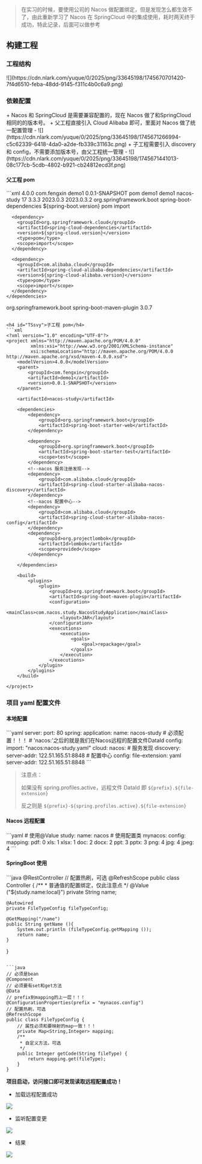 > 在实习的时候，要使用公司的 Nacos 做配置绑定，但是发现怎么都生效不了，由此重新学习了 Nacos 在 SpringCloud 中的集成使用，耗时两天终于成功，特此记录，后面可以做参考
>

<h2 id="pOWMz">构建工程</h2>
<h3 id="pgWAw">工程结构</h3>
![](https://cdn.nlark.com/yuque/0/2025/png/33645198/1745670701420-7f4d6510-feba-48dd-9145-f311c4b0c6a9.png)

<h3 id="S8CbX">依赖配置</h3>
+ Nacos 和 SpringCloud 是需要兼容配置的，现在 Nacos 做了和SpringCloud相同的的版本号。
+ 父工程直接引入 Cloud Alibaba 即可，里面对 Nacos 做了统一配置管理
    - ![](https://cdn.nlark.com/yuque/0/2025/png/33645198/1745671266994-c5c62339-6418-4da0-a2de-fb339c31163c.png)
+ 子工程需要引入 discovery 和 config，不需要添加版本号，由父工程统一管理
    - ![](https://cdn.nlark.com/yuque/0/2025/png/33645198/1745671441013-08c177cb-5cdb-4802-b921-cb24812ecd3f.png)

<h4 id="gmIBZ">父工程 pom</h4>
```xml
<?xml version="1.0" encoding="UTF-8"?>
<project xmlns="http://maven.apache.org/POM/4.0.0" xmlns:xsi="http://www.w3.org/2001/XMLSchema-instance"
  xsi:schemaLocation="http://maven.apache.org/POM/4.0.0 https://maven.apache.org/xsd/maven-4.0.0.xsd">
  <modelVersion>4.0.0</modelVersion>
  <groupId>com.fengxin</groupId>
  <artifactId>demo1</artifactId>
  <version>0.0.1-SNAPSHOT</version>
  <packaging>pom</packaging>
  <name>demo1</name>
  <description>demo1</description>
  <modules>
    <module>nacos-study</module>
  </modules>
  <properties>
    <java.version>17</java.version>
    <spring-boot.version>3.3.3</spring-boot.version>
    <spring-cloud.version>2023.0.3</spring-cloud.version>
    <spring-cloud-alibaba.version>2023.0.3.2</spring-cloud-alibaba.version>
  </properties>
  <dependencyManagement>
    <dependencies>
      <dependency>
        <groupId>org.springframework.boot</groupId>
        <artifactId>spring-boot-dependencies</artifactId>
        <version>${spring-boot.version}</version>
        <type>pom</type>
        <scope>import</scope>
      </dependency>

      <dependency>
        <groupId>org.springframework.cloud</groupId>
        <artifactId>spring-cloud-dependencies</artifactId>
        <version>${spring-cloud.version}</version>
        <type>pom</type>
        <scope>import</scope>
      </dependency>

      <dependency>
        <groupId>com.alibaba.cloud</groupId>
        <artifactId>spring-cloud-alibaba-dependencies</artifactId>
        <version>${spring-cloud-alibaba.version}</version>
        <type>pom</type>
        <scope>import</scope>
      </dependency>
    </dependencies>
  </dependencyManagement>

  <build>
    <plugins>
      <plugin>
        <groupId>org.springframework.boot</groupId>
        <artifactId>spring-boot-maven-plugin</artifactId>
        <version>3.0.7</version>
      </plugin>
    </plugins>
  </build>

</project>

```

<h4 id="TSsvy">子工程 pom</h4>
```xml
<?xml version="1.0" encoding="UTF-8"?>
<project xmlns="http://maven.apache.org/POM/4.0.0"
         xmlns:xsi="http://www.w3.org/2001/XMLSchema-instance"
         xsi:schemaLocation="http://maven.apache.org/POM/4.0.0 http://maven.apache.org/xsd/maven-4.0.0.xsd">
    <modelVersion>4.0.0</modelVersion>
    <parent>
        <groupId>com.fengxin</groupId>
        <artifactId>demo1</artifactId>
        <version>0.0.1-SNAPSHOT</version>
    </parent>

    <artifactId>nacos-study</artifactId>

    <dependencies>
        <dependency>
            <groupId>org.springframework.boot</groupId>
            <artifactId>spring-boot-starter-web</artifactId>
        </dependency>

        <dependency>
            <groupId>org.springframework.boot</groupId>
            <artifactId>spring-boot-starter-test</artifactId>
            <scope>test</scope>
        </dependency>
        <!--nacos 服务注册发现-->
        <dependency>
            <groupId>com.alibaba.cloud</groupId>
            <artifactId>spring-cloud-starter-alibaba-nacos-discovery</artifactId>
        </dependency>
        <!--nacos 配置中心-->
        <dependency>
            <groupId>com.alibaba.cloud</groupId>
            <artifactId>spring-cloud-starter-alibaba-nacos-config</artifactId>
        </dependency>
        <dependency>
            <groupId>org.projectlombok</groupId>
            <artifactId>lombok</artifactId>
            <scope>provided</scope>
        </dependency>

    </dependencies>

    <build>
        <plugins>
            <plugin>
                <groupId>org.springframework.boot</groupId>
                <artifactId>spring-boot-maven-plugin</artifactId>
                <configuration>
                    <mainClass>com.nacos.study.NacosStudyApplication</mainClass>
                    <layout>JAR</layout>
                </configuration>
                <executions>
                    <execution>
                        <goals>
                            <goal>repackage</goal>
                        </goals>
                    </execution>
                </executions>
            </plugin>
        </plugins>
    </build>

</project>
```

<h3 id="AhPDn">项目 yaml 配置文件 </h3>
<h4 id="BZi0l">本地配置</h4>
```yaml
server:
  port: 80
spring:
  application:
    name: nacos-study
  # 必须配置！！！
  # 'nacos:'之后的就是我们在Nacos远程的配置文件DataId
  config:
    import: "nacos:nacos-study.yaml"
  cloud:
    nacos:
      # 服务发现
      discovery:
        server-addr: 122.51.165.51:8848
      # 配置中心
      config:
        file-extension: yaml
        server-addr: 122.51.165.51:8848
```

> 注意点：
>
> 如果没有 spring.profiles.active，远程文件 DataId 即 `${prefix}.${file-extension}`
>
> 反之则是 `${prefix}-${spring.profiles.active}.${file-extension}`
>

<h4 id="Cxpa4">Nacos 远程配置</h4>
```yaml
# 使用@Value
study:
  name: nacos
# 使用配置类
mynacos:
  config:
    mapping:
      pdf: 0
      xls: 1
      xlsx: 1
      doc: 2
      docx: 2
      ppt: 3
      pptx: 3
      png: 4
      jpg: 4
      jpeg: 4
```

<h4 id="u6F05">SpringBoot 使用</h4>
```java
@RestController
// 配置热刷，可选
@RefreshScope
public class Controller {
    /**
     * 普通值的配置绑定，仅此注意点
     */
    @Value ("${study.name:local}")
    private String name;
    
    @Autowired
    private FileTypeConfig fileTypeConfig;
    
    @GetMapping("/name")
    public String getName (){
        System.out.println (fileTypeConfig.getMapping ());
        return name;
    }
}
```

```java
// 必须是bean
@Component
// 必须要有set和get方法
@Data
// prefix到mapping的上一层！！！
@ConfigurationProperties(prefix = "mynacos.config")
// 配置热刷，可选
@RefreshScope
public class FileTypeConfig {
    // 属性必须和要映射的map一致！！！
    private Map<String,Integer> mapping;
    /**
     * 自定义方法，可选
     */
    public Integer getCode(String fileType) {
        return mapping.get(fileType);
    }
}
```

**项目启动，访问接口即可发现读取远程配置成功！**

+ 加载远程配置成功

![](https://cdn.nlark.com/yuque/0/2025/png/33645198/1745672849627-6b2d9a93-1251-45c2-a841-cecf5aa89833.png)

+ 监听配置变更

![](https://cdn.nlark.com/yuque/0/2025/png/33645198/1745672875271-bf11284a-0d30-4d5c-890f-1fd2f4833e6f.png)

+ 结果

![](https://cdn.nlark.com/yuque/0/2025/png/33645198/1745672891618-41f2f612-3e10-4133-91f2-2db736103245.png)



